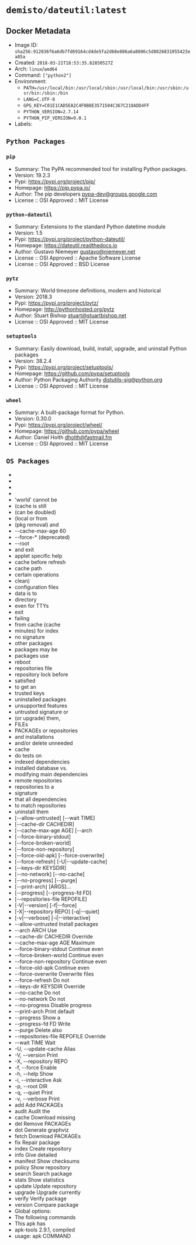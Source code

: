 # `demisto/dateutil:latest`

## Docker Metadata
- Image ID: `sha256:912036f6a6db7fd69164cd4de5fa2d68e086a6a8806c5d8026831055423ea85a`
- Created: `2018-03-21T18:53:35.82850527Z`
- Arch: `linux`/`amd64`
- Command: `["python2"]`
- Environment:
  - `PATH=/usr/local/bin:/usr/local/sbin:/usr/local/bin:/usr/sbin:/usr/bin:/sbin:/bin`
  - `LANG=C.UTF-8`
  - `GPG_KEY=C01E1CAD5EA2C4F0B8E3571504C367C218ADD4FF`
  - `PYTHON_VERSION=2.7.14`
  - `PYTHON_PIP_VERSION=9.0.1`
- Labels:


## `Python Packages`


### `pip`

* Summary: The PyPA recommended tool for installing Python packages.
* Version: 19.2.3
* Pypi: https://pypi.org/project/pip/
* Homepage: https://pip.pypa.io/
* Author: The pip developers pypa-dev@groups.google.com
* License :: OSI Approved :: MIT License

### `python-dateutil`

* Summary: Extensions to the standard Python datetime module
* Version: 1.5
* Pypi: https://pypi.org/project/python-dateutil/
* Homepage: https://dateutil.readthedocs.io
* Author: Gustavo Niemeyer gustavo@niemeyer.net
* License :: OSI Approved :: Apache Software License
* License :: OSI Approved :: BSD License

### `pytz`

* Summary: World timezone definitions, modern and historical
* Version: 2018.3
* Pypi: https://pypi.org/project/pytz/
* Homepage: http://pythonhosted.org/pytz
* Author: Stuart Bishop stuart@stuartbishop.net
* License :: OSI Approved :: MIT License

### `setuptools`

* Summary: Easily download, build, install, upgrade, and uninstall Python packages
* Version: 38.2.4
* Pypi: https://pypi.org/project/setuptools/
* Homepage: https://github.com/pypa/setuptools
* Author: Python Packaging Authority distutils-sig@python.org
* License :: OSI Approved :: MIT License

### `wheel`

* Summary: A built-package format for Python.
* Version: 0.30.0
* Pypi: https://pypi.org/project/wheel/
* Homepage: https://github.com/pypa/wheel
* Author: Daniel Holth dholth@fastmail.fm
* License :: OSI Approved :: MIT License

## `OS Packages`

* 
* 
* 
* 
* 'world' cannot be
* (cache is still
* (can be doubled)
* (local or from
* (pkg removal) and
* --cache-max-age 60
* --force-* (deprecated)
* --root
* and exit
* applet specific help
* cache before refresh
* cache path
* certain operations
* clean)
* configuration files
* data is to
* directory
* even for TTYs
* exit
* failing
* from cache (cache
* minutes) for index
* no signature
* other packages
* packages may be
* packages use
* reboot
* repositories file
* repository lock before
* satisfied
* to get an
* trusted keys
* uninstalled packages
* unsupported features
* untrusted signature or
* (or upgrade) them,
* FILEs
* PACKAGEs or repositories
* and installations
* and/or delete unneeded
* cache
* do tests on
* indexed dependencies
* installed database vs.
* modifying main dependencies
* remote repositories
* repositories to a
* signature
* that all dependencies
* to match repositories
* uninstall them
* [--allow-untrusted] [--wait TIME]
* [--cache-dir CACHEDIR]
* [--cache-max-age AGE] [--arch
* [--force-binary-stdout]
* [--force-broken-world]
* [--force-non-repository]
* [--force-old-apk] [--force-overwrite]
* [--force-refresh] [-U|--update-cache]
* [--keys-dir KEYSDIR]
* [--no-network] [--no-cache]
* [--no-progress] [--purge]
* [--print-arch] [ARGS]...
* [--progress] [--progress-fd FD]
* [--repositories-file REPOFILE]
* [-V|--version] [-f|--force]
* [-X|--repository REPO] [-q|--quiet]
* [-v|--verbose] [-i|--interactive]
* --allow-untrusted Install packages
* --arch ARCH Use
* --cache-dir CACHEDIR Override
* --cache-max-age AGE Maximum
* --force-binary-stdout Continue even
* --force-broken-world Continue even
* --force-non-repository Continue even
* --force-old-apk Continue even
* --force-overwrite Overwrite files
* --force-refresh Do not
* --keys-dir KEYSDIR Override
* --no-cache Do not
* --no-network Do not
* --no-progress Disable progress
* --print-arch Print default
* --progress Show a
* --progress-fd FD Write
* --purge Delete also
* --repositories-file REPOFILE Override
* --wait TIME Wait
* -U, --update-cache Alias
* -V, --version Print
* -X, --repository REPO
* -f, --force Enable
* -h, --help Show
* -i, --interactive Ask
* -p, --root DIR
* -q, --quiet Print
* -v, --verbose Print
* add Add PACKAGEs
* audit Audit the
* cache Download missing
* del Remove PACKAGEs
* dot Generate graphviz
* fetch Download PACKAGEs
* fix Repair package
* index Create repository
* info Give detailed
* manifest Show checksums
* policy Show repository
* search Search package
* stats Show statistics
* update Update repository
* upgrade Upgrade currently
* verify Verify package
* version Compare package
* Global options:
* The following commands
* This apk has
* apk-tools 2.9.1, compiled
* usage: apk COMMAND

